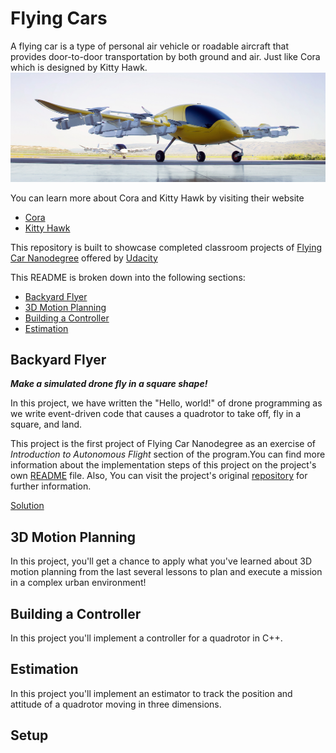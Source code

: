# Flying Cars #

A flying car is a type of personal air vehicle or roadable aircraft that provides door-to-door transportation by both ground and air.  Just like Cora which is designed by Kitty Hawk.
![cora](img/Kitty-Hawk-Cora-Air-Taxi.jpg  "cora")

You can learn more about Cora and Kitty Hawk by visiting their website

- [Cora](https://cora.aero/)
- [Kitty Hawk](https://kittyhawk.aero/)

This repository is built to showcase completed classroom projects of [Flying Car Nanodegree](https://www.udacity.com/course/flying-car-nanodegree--nd787) offered by [Udacity](https://www.udacity.com/)

This README is broken down into the following sections:
 
 - [Backyard Flyer](#backyard-flyer)
 - [3D Motion Planning](#3d-motion-planning)
 - [Building a Controller](#building-a-controller)
 - [Estimation](#estimation)

## Backyard Flyer ##
***Make a simulated drone fly in a square shape!***

In this project, we have written the "Hello, world!" of drone programming as we write event-driven code that causes a  quadrotor to take off, fly in a square, and land.

This project is the first project of Flying Car Nanodegree as an exercise of *Introduction to Autonomous Flight* section of the program.You can find more information about the implementation steps of this project on the project's own [README](/Backyard-Flyer/README.md) file. Also, You can visit the project's original [repository](https://github.com/udacity/FCND-Backyard-Flyer) for further information.

[Solution](Backyard-Flyer/backyard_flyer_solution.py)



## 3D Motion Planning ##
In this project, you'll get a chance to apply what you've learned about 3D motion planning from the last several lessons to plan and execute a mission in a complex urban environment!

## Building a Controller ##

In this project you'll implement a controller for a quadrotor in C++.

## Estimation ##

In this project you'll implement an estimator to track the position and attitude of a quadrotor moving in three dimensions.

## Setup ##